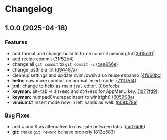 # Changelog

## 1.0.0 (2025-04-18)


### Features

* add format and change build to force commit meaningful ([3615d31](https://github.com/groutoutlook/dotfiles/commit/3615d3151ff6e7363d67cebb22f6ef7cdfea306e))
* add recipe commit ([31f52b4](https://github.com/groutoutlook/dotfiles/commit/31f52b46571e7765fbcc8a28128f9e5ca36fef34))
* change all `git commit` to `git commit -v` ([cee666e](https://github.com/groutoutlook/dotfiles/commit/cee666e58951048a456e6fb67de3bde211ca02b1))
* change justfile a lot ([d94487a](https://github.com/groutoutlook/dotfiles/commit/d94487a382b133766df8d8293a22c1cc74feb95a))
* cleanup settings and update nvim/pwsh also reuse espanso ([4f960bc](https://github.com/groutoutlook/dotfiles/commit/4f960bcc8da8ead807e42ace677f61d410379535))
* **helix:** now more comfort on normal insert mode. ([71107d4](https://github.com/groutoutlook/dotfiles/commit/71107d44176e654d0229cfe48ce6116a9d895497))
* **jrnl:** change to helix as main `jrnl` editor. ([0bdfccb](https://github.com/groutoutlook/dotfiles/commit/0bdfccb79473699cfe167e42848612fe022256b0))
* **keyman:** alt+tab -&gt; alt+esc and ctrl+esc for AppMenu key. ([1d77fd9](https://github.com/groutoutlook/dotfiles/commit/1d77fd9e7f3c4434b1eefdb339c4b9d7afa8f520))
* **keyman:** numpad0/numpadInsert to win(right) ([605998a](https://github.com/groutoutlook/dotfiles/commit/605998a20cf3419eea356ee8f9a791c3b20455c0))
* **vimiumC:** Insert mode now in left hands as well. ([b08b78e](https://github.com/groutoutlook/dotfiles/commit/b08b78ebd9220918e78d5e54c27d6c7201c0fa54))


### Bug Fixes

* add J and K as alternative to navigate between tabs. ([adf74d6](https://github.com/groutoutlook/dotfiles/commit/adf74d63ed32511568b2d87552e68461adae635e))
* **git:** make `git reword` behave properly ([812e583](https://github.com/groutoutlook/dotfiles/commit/812e58399d89de96132ea893a1f442eb95ff0e3e))
